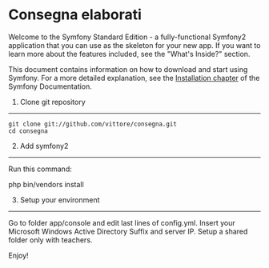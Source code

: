 Consegna elaborati
========================

Welcome to the Symfony Standard Edition - a fully-functional Symfony2
application that you can use as the skeleton for your new app. If you want
to learn more about the features included, see the "What's Inside?" section.

This document contains information on how to download and start using Symfony.
For a more detailed explanation, see the
[Installation chapter](http://symfony.com/doc/current/book/installation.html)
of the Symfony Documentation.

1) Clone git repository 
--------------------------------


    git clone git://github.com/vittore/consegna.git
    cd consegna

2) Add symfony2 
--------------------------------
Run this command:

   php bin/vendors install

3) Setup your environment
--------------------------------
Go to folder app/console and edit last lines of config.yml.
Insert your Microsoft Windows Active Directory Suffix and server IP.
Setup a shared folder only with teachers.


Enjoy!
